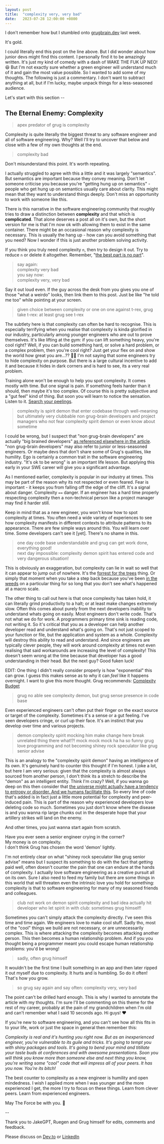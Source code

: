 ```yaml
---
layout: post
title:  "complexity very, very bad"
date:   2023-07-28 12:00:00 +0800
---
```


I don't remember how but I stumbled onto [grugbrain.dev](https://grugbrain.dev) last week.

It's gold. 

I could literally end this post on the line above. But I did wonder about how junior devs might find this content. I personally find it to be amazingly written. It's just my kind of comedy with a dash of WAKE THE FUK UP NEO! 😆 But I'm not exactly sure whether a green engineer will understand much of it and gain the most value possible. So I wanted to add some of my thoughts. The following is just a commentary. I don't want to subtract anything at all, but if I'm lucky, maybe unpack things for a less-seasoned audience. 

Let's start with this section --

## The Eternal Enemy: Complexity

> apex predator of grug is complexity

Complexity is quite literally the biggest threat to any software engineer and all of software engineering. Why? Well I'll try to uncover that below and close with a few of my own thoughts at the end.

> complexity bad  

Don't misunderstand this point. It's worth repeating. 

I actually struggled to agree with this a little and it was largely "semantics". But semantics are important because they convey meaning. Don't let someone criticise you because you're "getting hung up on semantics" - people who get hung up on semantics usually care about clarity. This might mean that they want to understand things deeply. Don't miss an opportunity to work with someone like this. 

There is this narrative in the software engineering community that roughly tries to draw a distinction between **complexity** and that which is **complicated**. That alone deserves a post all on it's own, but the short version for me is that I'm now ok with allowing them to exist in the same container. There might be an occasional reason why complexity is necessary. This is usually the hang up - how can you avoid something that you need? Now I wonder if this is just another problem solving activity. 

If you think you truly need complexity `n`, then try to design it out. Try to reduce `n` or delete it altogether. Remember, "[the best part is no part](https://hammerproject.com/2022/11/17/smashing-entropy.html)".

> say again:  
> complexity very bad  
> you say now:  
> complexity very, very bad

Say it out loud even. If the guy across the desk from you gives you one of those "what a weirdo" looks, then link them to this post. Just be like "he told me too" while pointing at your screen. 

> given choice between complexity or one on one against t-rex, grug take t-rex: at least grug see t-rex

The subtlety here is that complexity can often be hard to recognise. This is especially terrifying when you realise that complexity is kinda glorified in our industry, particularly among younger engineers who are out to prove themselves. It's like lifting at the gym: if you can lift something heavy, you're cool right? Well, if you can build something hard, or solve a hard problem, or a complex problem, then you're cool right? Just get your flex on and show the world how great you are...?? 🤷‍♂️ I'm not saying that some engineers try to hide complexity on purpose. But there is a large cultural incentive to add it and because it hides in dark corners and is hard to see, its a very real problem. 

Training alone won't be enough to help you spot complexity. It comes mostly with time. But one signal is pain. If something feels harder than it should, then maybe it's too complex. Of course this is pretty subjective and a "gut feel" kind of thing. But soon you will learn to notice the sensation. Listen to it. [Search your peelings](https://youtu.be/hVrIyEu6h_E?t=266).

> complexity is spirit demon that enter codebase through well-meaning but ultimately very clubbable non grug-brain developers and project managers who not fear complexity spirit demon or even know about sometime

I could be wrong, but I suspect that "non grug-brain developers" are actually "big brained developers" [as referenced elsewhere in the article](https://grugbrain.dev/). "non grug-brain developers" may also refer to junior or less-seasoned engineers. Or maybe devs that don't share some of Grug's qualities, like humility. Ego is certainly a common trait in the software engineering industry. "It's ok to be wrong" is an important life lesson. But applying this early in your SWE career will give you a significant advantage. 

As I mentioned earlier, complexity is popular in our industry at times. This may be part of the reason why its not respected or even feared. Fear is important - it keeps you from falling off the edge of the cliff. It's a signal about danger. Complexity `==` danger. If an engineer has a hard time properly respecting complexity then a non-technical person like a project manager may find it harder still. 

Keep in mind that as a new engineer, you won't know how to spot complexity at times. You often need a wide variety of experiences to see how complexity manifests in different contexts to attribute patterns to its appearance. There are few simple ways around this. You will learn over time. Some developers can't see it [yet]. There's no shame in this. 

> one day code base understandable and grug can get work done, everything good!  
> next day impossible: complexity demon spirit has entered code and very dangerous situation!

This is obviously an exaggeration, but complexity can lie in wait so well that it can appear to jump out of nowhere. It's the [forrest for the trees](https://en.wiktionary.org/wiki/see_the_forest_for_the_trees) thing. Or simply that moment when you take a step back because you've been [in the weeds](https://digitalcultures.net/slang/in-the-weeds/) on a particular thing for so long that you don't see what's happened at a macro scale. 

The other thing to call out here is that once complexity has taken hold, it can literally grind productivity to a halt; or at least make changes extremely slow. Often this comes about purely from the next developers inability to understand whats going on easily. Most engineers don't write code. That's not what we do for work. A programmers primary time sink is reading code, not writing it. So it's critical that you as a developer can help another developer read and understand what's going on. That's not just scoped to your function or file, but the application and system as a whole. Complexity will destroy this ability to read and understand. And since engineers are typically clever people, they will work around complexity at times not even realising that said workarounds are increasing the level of complexity! This doesn't seem wrong at the time because that developer has a good understanding in their head. But the next guy? Good fuken luck!

EDIT: One thing I didn't really consider properly is how "exponential" this can grow. I guess this makes sense as to why it can _feel_ like it happens overnight. I want to give this more thought. Grug recommends: [Complexity Budget](https://htmx.org/essays/complexity-budget/)

> grug no able see complexity demon, but grug sense presence in code base

Even experienced engineers can't often put their finger on the exact source or target of the complexity. Sometimes it's a sense or a gut feeling. I've seen developers cringe, or curl up their face. It's an instinct that you develop over time and various projects. 

> demon complexity spirit mocking him make change here break unrelated thing there what!?! mock mock mock ha ha so funny grug love programming and not becoming shiney rock speculator like grug senior advise

This is an analogy to the "complexity spirit demon" having an intelligence of its own. It's genuinely hard to counter this thought if I'm honest. I joke a lot, but here I am very serious: given that the complexity is almost always sourced from another person, I don't think its a stretch to describe the "demon" as an intelligent entity. Think I'm crazy? Well, if you wanna go deep on this then consider that [the universe might actually have a tendency to entropy or disorder. And we humans facilitate this](https://youtu.be/DxL2HoqLbyA). So every line of code that's added is in fact just a little more potential for complexity and peer-induced pain. This is part of the reason why experienced developers love deleting code so much. Sometimes you just don't know where the disease is and you wanna rip large chunks out in the desperate hope that your artillery strikes will land on the enemy. 

And other times, you just wanna start again from scratch. 

Have you ever seen a senior engineer crying in the corner?  
My money is on complexity.  
I don't think Grug has chosen the word 'demon' lightly. 

I'm not entirely clear on what "shiney rock speculator like grug senior advise" means but I suspect its something to do with the fact that getting paid well, often doesn't counter the pain that one can endure at the hands of complexity. I actually love software engineering as a creative pursuit all on its own. Sure I also need to feed my family but there are some things in this world that will threaten even the intrinsic love you hold for something: complexity is that to software engineering for many of my seasoned friends and colleagues. 

> club not work on demon spirit complexity and bad idea actually hit developer who let spirit in with club: sometimes grug himself!

Sometimes you can't simply attack the complexity directly. I've seen this time and time again. We engineers love to make cool stuff. Sadly tho, most of the "cool" things we build are not necessary, or are unnecessarily complex. This is where attacking the complexity becomes attacking another person. This then becomes a human relationship problem. And if you you thought being a programmer meant you could escape human relationship problems: you'd be wrong!

> sadly, often grug himself

It wouldn't be the first time I built something in an app and then later ripped it out myself due to complexity. It hurts and is humbling. So do it often! That's how you grow.

> so grug say again and say often: complexity very, very bad

The point can't be drilled hard enough. This is why I wanted to annotate the article with my thoughts. I'm sure I'll be commenting on this theme for the rest of my career, probably at the pain of my grandchildren when I'm old and can't remember what I said 10 seconds ago. Hi guys! ❤️

If you're new to software engineering, and you can't see how all this fits in to your life, work or just the space in general then remember this:

_Complexity is real and it's hunting you right now. But as an inexperienced engineer, you're vulnerable to its guile and tricks. It's going to tempt you with shiny packages and tools. It's going to bend your mind and titillate your taste buds at conferences and with awesome presentations. Soon you will think you know more than someone else and next thing you know, you're writing some "cool" code that will impress all of your peers. It has you now. You're its bitch!_

The best counter to complexity as a new engineer is humility and open mindedness. I wish I applied more when I was younger and the more experienced I get, the more I try to focus on these things. Learn from clever peers. Learn from experienced engineers. 

May The Force be with you. 🙏

--

Thank you to JakeGPT, Ruegen and Grug himself for edits, comments and feedback.  

Please discuss on [Dev.to](https://dev.to/mattkocaj/what-junior-devs-need-to-know-about-complexity-233n) or [LinkedIn](https://www.linkedin.com/posts/activity-7090548647792148480-9ZA1)